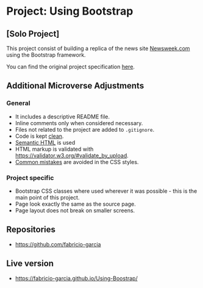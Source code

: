 # Project: Using Bootstrap

## [Solo Project]

This project consist of building a replica of the news site [Newsweek.com](https://newsweek.com/) using the Bootstrap framework.

You can find the original project specification [here](https://www.theodinproject.com/courses/html5-and-css3/lessons/using-bootstrap).

## Additional Microverse Adjustments

### General

- It includes a descriptive README file.
- Inline comments only when considered necessary.
- Files not related to the project are added to `.gitignore`.
- Code is kept [clean](https://www.w3schools.com/html/html5_syntax.asp).
- [Semantic HTML](https://www.w3schools.com/html/html5_semantic_elements.asp) is used
- HTML markup is validated with <https://validator.w3.org/#validate_by_upload>.
- [Common mistakes](https://speckyboy.com/good-bad-css-practices/) are avoided in the CSS styles.

### Project specific

- Bootstrap CSS classes where used wherever it was possible - this is the main point of this project.
- Page look exactly the same as the source page.
- Page layout does not break on smaller screens.

## Repositories

- https://github.com/fabricio-garcia

## Live version

- https://fabricio-garcia.github.io/Using-Boostrap/

